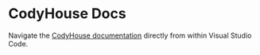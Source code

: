 # CodyHouse Docs

Navigate the [CodyHouse documentation](https://codyhouse.co/ds/get-started) directly from within Visual Studio Code.